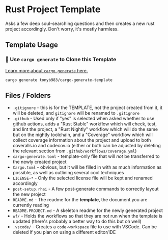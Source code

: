 # Rust Project Template

Asks a few deep soul-searching questions and then creates a new rust project accordingly. Don't worry, it's mostly harmless.

## Template Usage 

### 🐑 Use `cargo generate` to Clone this Template

[Learn more about `cargo generate` here.](https://github.com/ashleygwilliams/cargo-generate)

```
cargo generate tonyb983/cargo-generate-template
```

## Files / Folders
- `.gitignore` - this is for the TEMPLATE, not the project created from it, it will be deleted, and `gitignore` will be renamed to `.gitignore`
- `.github` - Used only if "yes" is selected when asked whether to use github actions, adds a "Rust Stable" workflow which will check, test, and lint the project, a "Rust Nightly" workflow which will do the same but on the nightly toolchain, and a "Coverage" workflow which will collect coverage information about the project and upload to both coveralls.io and codecov.io (either or both can be adjusted by deleting the relevant section from `.github/workflows/coverage.yml`)
- `cargo-generate.toml` - template-only file that will *not* be transferred to the newly created project
- `Cargo.toml` - obvious, but it will be filled in with as much information as possible, as well as outlining several cool techniques
- `LICENSE-*` - Only the selected license file will be kept and renamed accordingly
- `post-setup.rhai` - A few post-generate commands to correctly layout the new project
- `README.md` - The readme for the **template**, the document you are currently reading
- `README.PROJECT.md` - A skeleton readme for the newly generated project
- `wf/` - Holds the workflows so that they are not run when the template is updated (there's probably a better way to do this but oh well)
- `.vscode/` - Creates a `code-workspace` file to use with VSCode. Can be deleted if you plan on using a different editor/IDE
